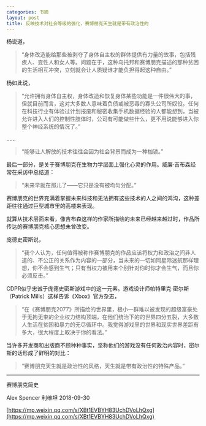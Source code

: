 ```yaml
---
categories: 书摘
layout: post
title: 反映技术对社会等级的强化，赛博朋克天生就是带有政治性的
---
```


杨说道，

> “身体改造能给那些被剥夺了身体自主权的群体提供有力量的故事，包括残疾人、变性人和女人等。问题在于，这种乌托邦和赛博朋克描述的那种贫困的生活相互冲突，立刻就会让人质疑谁才能负担得起这种自由。”

杨如此说，

> “允许拥有身体自主权，身体改造和恢复身体某些功能是一件很伟大的事，但就目前而言，这对大多数人意味着负债或被恶毒的寡头公司所奴役。任何在科技行业有体验过计划报废和秘密收集手机数据经验的人都能想到，当被允许进入人们的控制性肢体时，公司有可能做些什么，更不用说能够进入你整个神经系统的情况了。”

……

> “能够让人解放的技术往往会因为社会背景而成为一种枷锁。”

最后一部分，是关于赛博朋克在生物力学层面上强化心灵的作用。威廉·吉布森经常在采访中总结道：

> “未来早就在那儿了——它只是没有被均匀分配。”

赛博朋克的世界充满着掌握未来科技和无法拥有这些技术的人之间的鸿沟，这种差距往往通过巨型城市里的高楼来表现。

就算从技术层面来看，像吉布森这样的作家所描绘的未来已经越来越过时，作品所传达的赛博朋克核心思想未曾改变。

庞德史密斯说，

> “我个人认为，任何值得被称作赛博朋克的作品应该将权力和政治之间非人道的、不公正的关系作为内容的一部分，当未来的一切如同星际迷航那样理想，你不会感到生气；只有当权力被用来个别针对你时你才会生气，而且你必须反击。”

CDPR似乎忠诚于庞德史密斯游戏中的这一元素。游戏设计师帕特里克·密尔斯（Patrick Mills）这样告诉《Xbox》官方杂志，

> “在《赛博朋克2077》所描绘的世界里，极小一群难以被发现的超级富豪处于无拘无束的企业权力结构顶端，在他们统治下的的世界四分五裂，大多数人生活在贫困和暴力的无尽循环中。我觉得游戏里的世界和现实世界差距有多大，很大程度上取决于你的看法。”

当许多开发商和出版商不顾种种事实，坚称他们的游戏没有任何政治内容时，密尔斯的话形成了鲜明的对比：

> “赛博朋克天生就是政治性的风格，天生就是带有政治性的特殊产品。”

---

赛博朋克简史

Alex Spencer  利维坦  2018-09-30

[https://mp.weixin.qq.com/s/XBt1EVBYH83UchDVoLhQxg](https://mp.weixin.qq.com/s/XBt1EVBYH83UchDVoLhQxg)